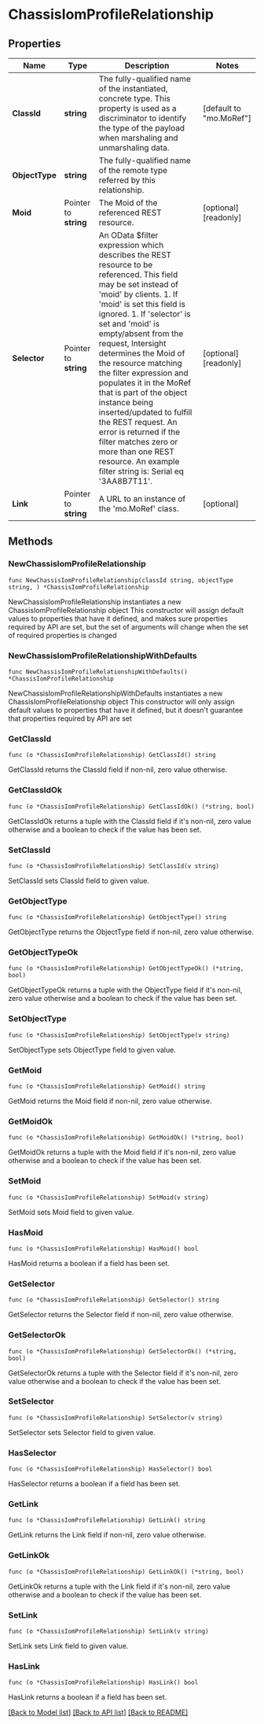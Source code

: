 # ChassisIomProfileRelationship

## Properties

Name | Type | Description | Notes
------------ | ------------- | ------------- | -------------
**ClassId** | **string** | The fully-qualified name of the instantiated, concrete type. This property is used as a discriminator to identify the type of the payload when marshaling and unmarshaling data. | [default to "mo.MoRef"]
**ObjectType** | **string** | The fully-qualified name of the remote type referred by this relationship. | 
**Moid** | Pointer to **string** | The Moid of the referenced REST resource. | [optional] [readonly] 
**Selector** | Pointer to **string** | An OData $filter expression which describes the REST resource to be referenced. This field may be set instead of &#39;moid&#39; by clients. 1. If &#39;moid&#39; is set this field is ignored. 1. If &#39;selector&#39; is set and &#39;moid&#39; is empty/absent from the request, Intersight determines the Moid of the resource matching the filter expression and populates it in the MoRef that is part of the object instance being inserted/updated to fulfill the REST request. An error is returned if the filter matches zero or more than one REST resource. An example filter string is: Serial eq &#39;3AA8B7T11&#39;. | [optional] [readonly] 
**Link** | Pointer to **string** | A URL to an instance of the &#39;mo.MoRef&#39; class. | [optional] 

## Methods

### NewChassisIomProfileRelationship

`func NewChassisIomProfileRelationship(classId string, objectType string, ) *ChassisIomProfileRelationship`

NewChassisIomProfileRelationship instantiates a new ChassisIomProfileRelationship object
This constructor will assign default values to properties that have it defined,
and makes sure properties required by API are set, but the set of arguments
will change when the set of required properties is changed

### NewChassisIomProfileRelationshipWithDefaults

`func NewChassisIomProfileRelationshipWithDefaults() *ChassisIomProfileRelationship`

NewChassisIomProfileRelationshipWithDefaults instantiates a new ChassisIomProfileRelationship object
This constructor will only assign default values to properties that have it defined,
but it doesn't guarantee that properties required by API are set

### GetClassId

`func (o *ChassisIomProfileRelationship) GetClassId() string`

GetClassId returns the ClassId field if non-nil, zero value otherwise.

### GetClassIdOk

`func (o *ChassisIomProfileRelationship) GetClassIdOk() (*string, bool)`

GetClassIdOk returns a tuple with the ClassId field if it's non-nil, zero value otherwise
and a boolean to check if the value has been set.

### SetClassId

`func (o *ChassisIomProfileRelationship) SetClassId(v string)`

SetClassId sets ClassId field to given value.


### GetObjectType

`func (o *ChassisIomProfileRelationship) GetObjectType() string`

GetObjectType returns the ObjectType field if non-nil, zero value otherwise.

### GetObjectTypeOk

`func (o *ChassisIomProfileRelationship) GetObjectTypeOk() (*string, bool)`

GetObjectTypeOk returns a tuple with the ObjectType field if it's non-nil, zero value otherwise
and a boolean to check if the value has been set.

### SetObjectType

`func (o *ChassisIomProfileRelationship) SetObjectType(v string)`

SetObjectType sets ObjectType field to given value.


### GetMoid

`func (o *ChassisIomProfileRelationship) GetMoid() string`

GetMoid returns the Moid field if non-nil, zero value otherwise.

### GetMoidOk

`func (o *ChassisIomProfileRelationship) GetMoidOk() (*string, bool)`

GetMoidOk returns a tuple with the Moid field if it's non-nil, zero value otherwise
and a boolean to check if the value has been set.

### SetMoid

`func (o *ChassisIomProfileRelationship) SetMoid(v string)`

SetMoid sets Moid field to given value.

### HasMoid

`func (o *ChassisIomProfileRelationship) HasMoid() bool`

HasMoid returns a boolean if a field has been set.

### GetSelector

`func (o *ChassisIomProfileRelationship) GetSelector() string`

GetSelector returns the Selector field if non-nil, zero value otherwise.

### GetSelectorOk

`func (o *ChassisIomProfileRelationship) GetSelectorOk() (*string, bool)`

GetSelectorOk returns a tuple with the Selector field if it's non-nil, zero value otherwise
and a boolean to check if the value has been set.

### SetSelector

`func (o *ChassisIomProfileRelationship) SetSelector(v string)`

SetSelector sets Selector field to given value.

### HasSelector

`func (o *ChassisIomProfileRelationship) HasSelector() bool`

HasSelector returns a boolean if a field has been set.

### GetLink

`func (o *ChassisIomProfileRelationship) GetLink() string`

GetLink returns the Link field if non-nil, zero value otherwise.

### GetLinkOk

`func (o *ChassisIomProfileRelationship) GetLinkOk() (*string, bool)`

GetLinkOk returns a tuple with the Link field if it's non-nil, zero value otherwise
and a boolean to check if the value has been set.

### SetLink

`func (o *ChassisIomProfileRelationship) SetLink(v string)`

SetLink sets Link field to given value.

### HasLink

`func (o *ChassisIomProfileRelationship) HasLink() bool`

HasLink returns a boolean if a field has been set.


[[Back to Model list]](../README.md#documentation-for-models) [[Back to API list]](../README.md#documentation-for-api-endpoints) [[Back to README]](../README.md)


